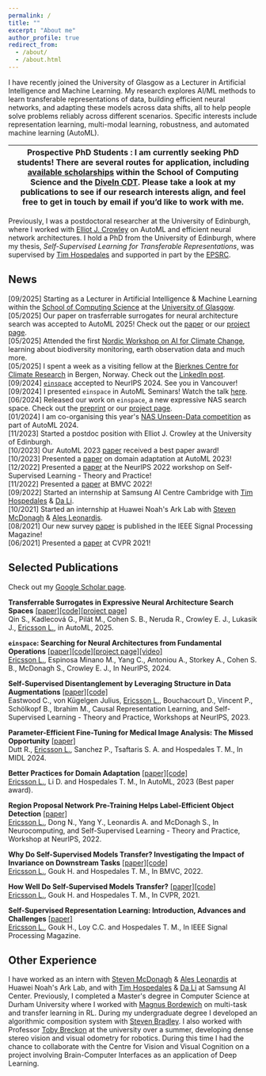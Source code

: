 ```yaml
---
permalink: /
title: ""
excerpt: "About me"
author_profile: true
redirect_from: 
  - /about/
  - /about.html
---
```


I have recently joined the University of Glasgow as a Lecturer in Artificial Intelligence and Machine Learning. My research explores AI/ML methods to learn transferable representations of data, building efficient neural networks, and adapting these models across data shifts, all to help people solve problems reliably across different scenarios. Specific interests include representation learning, multi-modal learning, robustness, and automated machine learning (AutoML).  

| **Prospective PhD Students** : I am currently seeking PhD students! There are several routes for application, including [available scholarships](https://www.gla.ac.uk/schools/computing/postgraduateresearch/prospectivestudents/) within the School of Computing Science and the [DiveIn CDT](https://www.divein.org.uk/). Please take a look at my publications to see if our research interests align, and feel free to get in touch by email if you’d like to work with me. |  
| ----------------------------------|  

Previously, I was a postdoctoral researcher at the University of Edinburgh, where I worked with [Elliot J. Crowley](https://elliotjcrowley.github.io/) on AutoML and efficient neural network architectures. I hold a PhD from the University of Edinburgh, where my thesis, *Self-Supervised Learning for Transferable Representations*, was supervised by [Tim Hospedales](http://homepages.inf.ed.ac.uk/thospeda/) and supported in part by the [EPSRC](https://epsrc.ukri.org/).  

## News

[09/2025] Starting as a Lecturer in Artificial Intelligence & Machine Learning within the [School of Computing Science](https://www.gla.ac.uk/schools/computing/) at the [University of Glasgow](https://www.gla.ac.uk/).  
[05/2025] Our paper on trasferrable surrogates for neural architecture search was accepted to AutoML 2025! Check out the [paper](https://arxiv.org/abs/2504.12971) or our [project page](https://shiwenqin.github.io/TransferrableSurrogate/).  
[05/2025] Attended the first [Nordic Workshop on AI for Climate Change](https://climateainordics.com/events/2025-nordic-workshop), learning about biodiversity monitoring, earth observation data and much more.  
[05/2025] I spent a week as a visiting fellow at the [Bjerknes Centre for Climate Research](https://bjerknes.uib.no/en) in Bergen, Norway. Check out the [LinkedIn post](https://www.linkedin.com/posts/linus-ericsson-23a055137_had-a-great-time-last-week-hosting-bjerknes-activity-7328709293547921409-CcBB?utm_source=share&utm_medium=member_desktop&rcm=ACoAACFJ6A4Bv1PXEFjY91ujjvZ18hVEhzyjqms).  
[09/2024] [`einspace`](https://linusericsson.github.io/einspace/index.html) accepted to NeurIPS 2024. See you in Vancouver!  
[09/2024] I presented `einspace` in AutoML Seminars! Watch the talk [here](https://www.youtube.com/watch?v=3XLcFWRPB2E&t=1s&ab_channel=AutoMLSeminars).  
[06/2024] Released our work on `einspace`, a new expressive NAS search space. Check out the [preprint](https://arxiv.org/abs/2405.20838) or our [project page](https://linusericsson.github.io/einspace/index.html).  
[01/2024] I am co-organising this year's [NAS Unseen-Data competition](https://www.nascompetition.com/) as part of AutoML 2024.  
[11/2023] Started a postdoc position with Elliot J. Crowley at the University of Edinburgh.  
[10/2023] Our AutoML 2023 [paper](https://arxiv.org/abs/2309.03879) received a best paper award!  
[10/2023] Presented a [paper](https://arxiv.org/abs/2309.03879) on domain adaptation at AutoML 2023!  
[12/2022] Presented a [paper](https://arxiv.org/abs/2211.09022) at the NeurIPS 2022 workshop on Self-Supervised Learning - Theory and Practice!  
[11/2022] Presented a [paper](https://arxiv.org/abs/2111.11398) at BMVC 2022!  
[09/2022] Started an internship at Samsung AI Centre Cambridge with [Tim Hospedales](http://homepages.inf.ed.ac.uk/thospeda/) & [Da Li](https://dali-dl.github.io/).  
[10/2021] Started an internship at Huawei Noah's Ark Lab with [Steven McDonagh](https://smcdonagh.github.io/) & [Ales Leonardis](https://www.cs.bham.ac.uk/~leonarda/).  
[08/2021] Our new survey [paper](https://arxiv.org/abs/2110.09327) is published in the IEEE Signal Processing Magazine!  
[06/2021] Presented a [paper](https://arxiv.org/abs/2011.13377) at CVPR 2021!  

## Selected Publications

Check out my [Google Scholar page](https://scholar.google.com/citations?user=QRW9NN0AAAAJ).

**Transferrable Surrogates in Expressive Neural Architecture Search Spaces** [[paper]](https://arxiv.org/abs/2405.20838)[[code]](https://github.com/shiwenqin/transferrable-surrogates)[[project page]](https://shiwenqin.github.io/TransferrableSurrogate/)  
Qin S., Kadlecová G., Pilát M., Cohen S. B., Neruda R., Crowley E. J., Lukasik J., <u>Ericsson L.</u>, in AutoML, 2025.

**`einspace`: Searching for Neural Architectures from Fundamental Operations** [[paper]](https://arxiv.org/abs/2405.20838)[[code]](https://github.com/linusericsson/einspace)[[project page]](https://linusericsson.github.io/einspace/index.html)[[video]](https://www.youtube.com/watch?v=3XLcFWRPB2E&t=1s&ab_channel=AutoMLSeminars)  
<u>Ericsson L.</u>, Espinosa Minano M., Yang C., Antoniou A., Storkey A., Cohen S. B., McDonagh S., Crowley E. J., In NeurIPS, 2024.

**Self-Supervised Disentanglement by Leveraging Structure in Data Augmentations** [[paper]](https://arxiv.org/abs/2311.08815)[[code]](https://github.com/cianeastwood/ssl_disentangled)  
Eastwood C., von Kügelgen Julius, <u>Ericsson L.</u>, Bouchacourt D., Vincent P., Schölkopf B., Ibrahim M., Causal Representation Learning, and Self-Supervised Learning - Theory and Practice, Workshops at NeurIPS, 2023.

**Parameter-Efficient Fine-Tuning for Medical Image Analysis: The Missed Opportunity** [[paper]](https://arxiv.org/abs/2305.08252)  
Dutt R., <u>Ericsson L.</u>, Sanchez P., Tsaftaris S. A. and Hospedales T. M., In MIDL 2024.

**Better Practices for Domain Adaptation** [[paper]](https://arxiv.org/abs/2309.03879)[[code]](https://github.com/linusericsson/better-da)  
<u>Ericsson L.</u>, Li D. and Hospedales T. M., In AutoML, 2023 (Best paper award).

**Region Proposal Network Pre-Training Helps Label-Efficient Object Detection** [[paper]](https://arxiv.org/abs/2211.09022)  
<u>Ericsson L.</u>, Dong N., Yang Y., Leonardis A. and McDonagh S., In Neurocomputing, and Self-Supervised Learning - Theory and Practice, Workshop at NeurIPS, 2022.

**Why Do Self-Supervised Models Transfer? Investigating the Impact of Invariance on Downstream Tasks** [[paper]](https://arxiv.org/abs/2111.11398)[[code]](https://github.com/linusericsson/ssl-invariances)  
<u>Ericsson L.</u>, Gouk H. and Hospedales T. M., In BMVC, 2022.

**How Well Do Self-Supervised Models Transfer?** [[paper]](https://arxiv.org/abs/2011.13377)[[code]](https://github.com/linusericsson/ssl-transfer)  
<u>Ericsson L.</u>, Gouk H. and Hospedales T. M., In CVPR, 2021.

**Self-Supervised Representation Learning: Introduction, Advances and Challenges** [[paper]](https://arxiv.org/abs/2110.09327)  
<u>Ericsson L.</u>, Gouk H., Loy C.C. and Hospedales T. M., In IEEE Signal Processing Magazine.

## Other Experience
I have worked as an intern with [Steven McDonagh](https://smcdonagh.github.io/) & [Ales Leonardis](https://www.cs.bham.ac.uk/~leonarda/) at Huawei Noah's Ark Lab, and with [Tim Hospedales](http://homepages.inf.ed.ac.uk/thospeda/) & [Da Li](https://dali-dl.github.io/) at Samsung AI Center. Previously, I completed a Master's degree in Computer Science at Durham University where I worked with [Magnus Bordewich](https://community.dur.ac.uk/m.j.r.bordewich/) on multi-task and transfer learning in RL. During my undergraduate degree I developed an algorithmic composition system with [Steven Bradley](https://www.durham.ac.uk/staff/s-p-bradley/). I also worked with Professor [Toby Breckon](http://breckon.eu/toby/) at the university over a summer, developing dense stereo vision and visual odometry for robotics. During this time I had the chance to collaborate with the Centre for Vision and Visual Cognition on a project involving Brain-Computer Interfaces as an application of Deep Learning.
